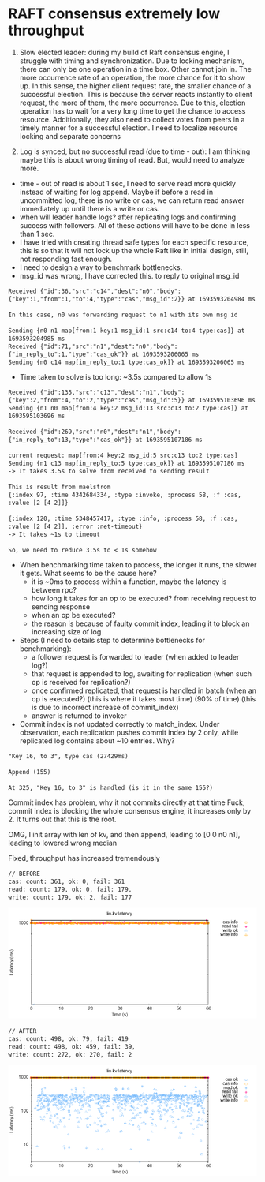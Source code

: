 # RAFT consensus extremely low throughput

1. Slow elected leader: during my build of Raft consensus engine, I struggle with timing and synchronization. Due to locking mechanism, there can only be one operation in a time box. Other cannot join in. The more occurrence rate of an operation, the more chance for it to show up. In this sense, the higher client request rate, the smaller chance of a successful election. This is because the server reacts instantly to client request, the more of them, the more occurrence. Due to this, election operation has to wait for a very long time to get the chance to access resource. Additionally, they also need to collect votes from peers in a timely manner for a successful election. I need to localize resource locking and separate concerns

2. Log is synced, but no successful read (due to time - out): I am thinking maybe this is about wrong timing of read. But, would need to analyze more.
* time - out of read is about 1 sec, I need to serve read more quickly instead of waiting for log append. Maybe if before a read in uncommitted log, there is no write or cas, we can return read answer immediately up until there is a write or cas.
* when will leader handle logs? after replicating logs and confirming success with followers. All of these actions will have to be done in less than 1 sec.
* I have tried with creating thread safe types for each specific resource, this is so that it will not lock up the whole Raft like in initial design, still, not responding fast enough.
* I need to design a way to benchmark bottlenecks.
* msg_id was wrong, I have corrected this. to reply to original msg_id
```
Received {"id":36,"src":"c14","dest":"n0","body":{"key":1,"from":1,"to":4,"type":"cas","msg_id":2}} at 1693593204984 ms

In this case, n0 was forwarding request to n1 with its own msg id

Sending {n0 n1 map[from:1 key:1 msg_id:1 src:c14 to:4 type:cas]} at 1693593204985 ms
Received {"id":71,"src":"n1","dest":"n0","body":{"in_reply_to":1,"type":"cas_ok"}} at 1693593206065 ms
Sending {n0 c14 map[in_reply_to:1 type:cas_ok]} at 1693593206065 ms
```
* Time taken to solve is too long: ~3.5s compared to allow 1s
```
Received {"id":135,"src":"c13","dest":"n1","body":{"key":2,"from":4,"to":2,"type":"cas","msg_id":5}} at 1693595103696 ms
Sending {n1 n0 map[from:4 key:2 msg_id:13 src:c13 to:2 type:cas]} at 1693595103696 ms

Received {"id":269,"src":"n0","dest":"n1","body":{"in_reply_to":13,"type":"cas_ok"}} at 1693595107186 ms

current request: map[from:4 key:2 msg_id:5 src:c13 to:2 type:cas]
Sending {n1 c13 map[in_reply_to:5 type:cas_ok]} at 1693595107186 ms
-> It takes 3.5s to solve from received to sending result

This is result from maelstrom
{:index 97, :time 4342684334, :type :invoke, :process 58, :f :cas, :value [2 [4 2]]}

{:index 120, :time 5348457417, :type :info, :process 58, :f :cas, :value [2 [4 2]], :error :net-timeout}
-> It takes ~1s to timeout

So, we need to reduce 3.5s to < 1s somehow
```
* When benchmarking time taken to process, the longer it runs, the slower it gets. What seems to be the cause here?
	* it is ~0ms to process within a function, maybe the latency is between rpc?
	* how long it takes for an op to be executed? from receiving request to sending response
	* when an op be executed?
	* the reason is because of faulty commit index, leading it to block an increasing size of log
 * Steps (I need to details step to determine bottlenecks for benchmarking): 
	 * a follower request is forwarded to leader (when added to leader log?)
	 * that request is appended to log, awaiting for replication (when such op is received for replication?)
	 * once confirmed replicated, that request is handled in batch (when an op is executed?) (this is where it takes most time) (90% of time) (this is due to incorrect increase of commit_index)
	 * answer is returned to invoker
* Commit index is not updated correctly to match_index. Under observation, each replication pushes commit index by 2 only, while replicated log contains about ~10 entries. Why?
```
"Key 16, to 3", type cas (27429ms) 

Append (155)

At 325, "Key 16, to 3" is handled (is it in the same 155?)
```
Commit index has problem, why it not commits directly at that time
Fuck, commit index is blocking the whole consensus engine, it increases only by 2. It turns out that this is the root.

OMG, I init array with len of kv, and then append, leading to [0 0 n0 n1], leading to lowered wrong median

Fixed, throughput has increased tremendously

```
// BEFORE
cas: count: 361, ok: 0, fail: 361
read: count: 179, ok: 0, fail: 179,
write: count: 179, ok: 2, fail: 177
```

![latency-before](../assets/raft-before-latency-raw.png)

```
// AFTER
cas: count: 498, ok: 79, fail: 419
read: count: 498, ok: 459, fail: 39,
write: count: 272, ok: 270, fail: 2
```

![latency-after](../assets/raft-after-latency-raw.png)